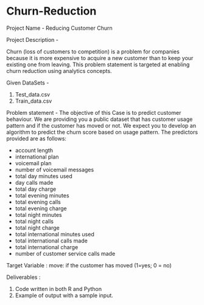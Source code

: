 # Churn-Reduction

Project Name - Reducing Customer Churn

Project Description -

Churn (loss of customers to competition) is a problem for companies because it is more
expensive to acquire a new customer than to keep your existing one from leaving. This
problem statement is targeted at enabling churn reduction using analytics concepts.

Given DataSets -
1) Test_data.csv
2) Train_data.csv

Problem statement -
The objective of this Case is to predict customer behaviour. We are providing you a
public dataset that has customer usage pattern and if the customer has moved or not.
We expect you to develop an algorithm to predict the churn score based on usage
pattern. The predictors provided are as follows:
* account length
* international plan
* voicemail plan
* number of voicemail messages
* total day minutes used
* day calls made
* total day charge
* total evening minutes
* total evening calls
* total evening charge
* total night minutes
* total night calls
* total night charge
* total international minutes used
* total international calls made
* total international charge
* number of customer service calls made

Target Variable : move: if the customer has moved (1=yes; 0 = no)

Deliverables :
1) Code written in both R and Python
2) Example of output with a sample input.
